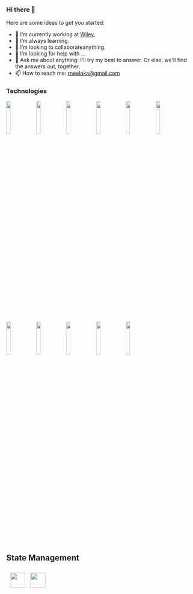 ### Hi there 👋

Here are some ideas to get you started:

- 🔭 I’m currently working  at [Wiley](https://www.linkedin.com/company/john-wiley-and-sons/mycompany/verification/),
- 🌱 I’m always learning.
- 👯 I’m looking to collaborateanything.
- 🤔 I’m looking for help with ...
- 💬 Ask me about  anything: I'll try my best to answer. Or else, we'll find the answers out, together.
- 📫 How to reach me: rneelaka@gmail.com

<h3 align="left">Technologies</h3>

<p>
  <code><img width="15%" src="https://www.vectorlogo.zone/logos/amazon_aws/amazon_aws-ar21.svg"></code>
  <code><img width="15%" src="https://www.vectorlogo.zone/logos/nodejs/nodejs-ar21.svg"></code>
  <code><img width="15%" src="https://www.vectorlogo.zone/logos/reactjs/reactjs-ar21.svg"></code>
  <code><img width="15%" src="https://www.vectorlogo.zone/logos/graphql/graphql-ar21.svg"></code>
  <code><img width="15%" src="https://www.vectorlogo.zone/logos/apollographql/apollographql-ar21.svg"></code>
  <code><img width="15%" src="https://www.vectorlogo.zone/logos/mongodb/mongodb-ar21.svg"></code>
  <br />
  <code><img width="15%" src="https://www.vectorlogo.zone/logos/mysql/mysql-ar21.svg"></code>
  <code><img width="15%" src="https://www.vectorlogo.zone/logos/docker/docker-ar21.svg"></code>
  <code><img width="15%" src="https://www.vectorlogo.zone/logos/elastic/elastic-ar21.svg"></code>
  <code><img width="15%" src="https://www.vectorlogo.zone/logos/javascript/javascript-ar21.svg"></code>
  <code><img width="15%" src="https://www.vectorlogo.zone/logos/typescriptlang/typescriptlang-ar21.svg"></code>
  <br />
  <h2 align="left">State Management</h3>
  <img width="40" height="40" style="padding: 10px;" src="https://mobx-state-tree.js.org/img/favicon.ico">
  <img width="40" height="40"  src="https://raw.githubusercontent.com/danielcranney/readme-generator/main/public/icons/skills/redux-colored.svg">
</p>

